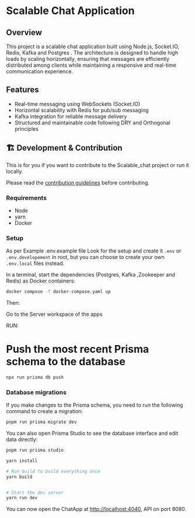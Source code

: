 # Scalable Chat Application

## Overview

This project is a scalable chat application built using Node.js, Socket.IO, Redis, Kafka and Postgres . The architecture is designed to handle high loads by scaling horizontally, ensuring that messages are efficiently distributed among clients while maintaining a responsive and real-time communication experience.

## Features

- Real-time messaging using WebSockets (Socket.IO)
- Horizontal scalability with Redis for pub/sub messaging
- Kafka integration for reliable message delivery
- Structured and maintainable code following DRY and Orthogonal principles

## 🏗️ Development & Contribution

This is for you if you want to contribute to the Scalable_chat project or run it locally.

Please read the [contribution guidelines](CONTRIBUTING.md) before contributing.

### Requirements

- Node
- yarn
- Docker

### Setup

As per Example .env.example file Look for the setup and create it `.env` or `.env.developement` in root, but you can choose to create your own `.env.local` files instead.

In a terminal, start the dependencies (Postgres, Kafka ,Zookeeper and Redis) as Docker containers:

```sh
docker compose -f docker-compose.yaml up
```

Then:

Go to the Server workspace of the apps

RUN:

# Push the most recent Prisma schema to the database

```sh
npx run prisma db push
```

### Database migrations

If you make changes to the Prisma schema, you need to run the following command to create a migration:

```sh
pnpm run prisma migrate dev
```

You can also open Prisma Studio to see the database interface and edit data directly:

```sh
pnpm run prisma studio
```

```sh
yarn install

# Run build to build everything once
yarn build


# Start the dev server
yarn run dev
```

You can now open the ChatApp at [http://localhost:4040](http://localhost:4040), API on port 8080.
